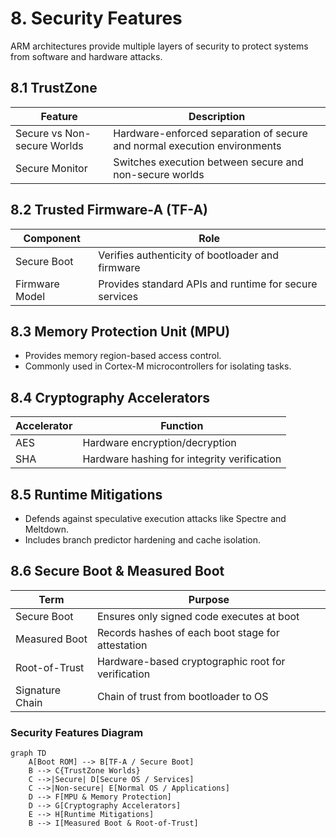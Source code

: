 # 8. Security Features

ARM architectures provide multiple layers of security to protect systems from software and hardware attacks.

## 8.1 TrustZone
| Feature             | Description |
|-------------------|-------------|
| Secure vs Non-secure Worlds | Hardware-enforced separation of secure and normal execution environments |
| Secure Monitor     | Switches execution between secure and non-secure worlds |

## 8.2 Trusted Firmware-A (TF-A)
| Component       | Role |
|----------------|------|
| Secure Boot     | Verifies authenticity of bootloader and firmware |
| Firmware Model  | Provides standard APIs and runtime for secure services |

## 8.3 Memory Protection Unit (MPU)
- Provides memory region-based access control.  
- Commonly used in Cortex-M microcontrollers for isolating tasks.

## 8.4 Cryptography Accelerators
| Accelerator | Function |
|------------|---------|
| AES        | Hardware encryption/decryption |
| SHA        | Hardware hashing for integrity verification |

## 8.5 Runtime Mitigations
- Defends against speculative execution attacks like Spectre and Meltdown.  
- Includes branch predictor hardening and cache isolation.

## 8.6 Secure Boot & Measured Boot
| Term             | Purpose |
|-----------------|---------|
| Secure Boot      | Ensures only signed code executes at boot |
| Measured Boot    | Records hashes of each boot stage for attestation |
| Root-of-Trust    | Hardware-based cryptographic root for verification |
| Signature Chain  | Chain of trust from bootloader to OS |

### Security Features Diagram
```mermaid
graph TD
    A[Boot ROM] --> B[TF-A / Secure Boot]
    B --> C{TrustZone Worlds}
    C -->|Secure| D[Secure OS / Services]
    C -->|Non-secure| E[Normal OS / Applications]
    D --> F[MPU & Memory Protection]
    D --> G[Cryptography Accelerators]
    E --> H[Runtime Mitigations]
    B --> I[Measured Boot & Root-of-Trust]
```
